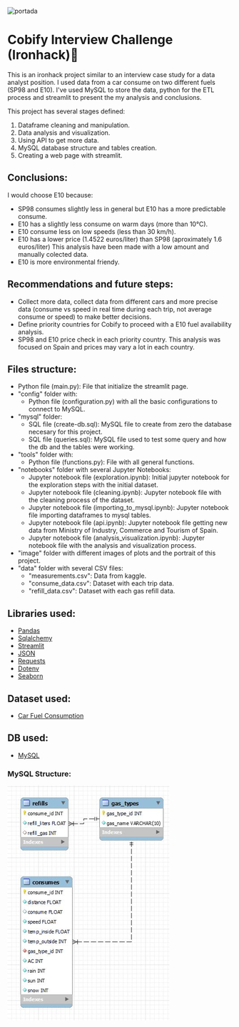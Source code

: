 ![portada](images/cobify.jpg)

# Cobify Interview Challenge (Ironhack)🚕

This is an ironhack project similar to an interview case study for a data analyst position. I used data from a car consume on two different fuels (SP98 and E10).
I've used MySQL to store the data, python for the ETL process and streamlit to present the my analysis and conclusions.

This project has several stages defined:
1. Dataframe cleaning and manipulation.
2. Data analysis and visualization.
3. Using API to get more data.
4. MySQL database structure and tables creation.
5. Creating a web page with streamlit. 

## Conclusions:
I would choose E10 because:
- SP98 consumes slightly less in general but E10 has a more predictable consume.
- E10 has a slightly less consume on warm days (more than 10°C).
- E10 consume less on low speeds (less than 30 km/h).
- E10 has a lower price (1.4522 euros/liter) than SP98 (aproximately 1.6 euros/liter)
This analysis have been made with a low amount and manually colected data.
- E10 is more environmental friendy.

## Recommendations and future steps:
- Collect more data, collect data from different cars and more precise data (consume vs speed in real time during each trip, not average consume or speed) to make better decisions.
- Define priority countries for Cobify to proceed with a E10 fuel availability analysis.
- SP98 and E10 price check in each priority country. This analysis was focused on Spain and prices may vary a lot in each country.

## Files structure:

- Python file (main.py): File that initialize the streamlit page.
- "config" folder with:
    - Python file (configuration.py) with all the basic configurations to connect to MySQL.
- "mysql" folder:
    - SQL file (create-db.sql): MySQL file to create from zero the database necesary for this project.
    - SQL file (queries.sql): MySQL file used to test some query and how the db and the tables were working.
- "tools" folder with:
    - Python file (functions.py): File with all general functions.
- "notebooks" folder with several Jupyter Notebooks:
    - Jupyter notebook file (exploration.ipynb): Initial jupyter notebook for the exploration steps with the initial dataset.
    - Jupyter notebook file (cleaning.ipynb): Jupyter notebook file with the cleaning process of the dataset.
    - Jupyter notebook file (importing_to_mysql.ipynb): Jupyter notebook file importing dataframes to mysql tables.
    - Jupyter notebook file (api.ipynb): Jupyter notebook file getting new data from 
    Ministry of Industry, Commerce and Tourism of Spain.
    - Jupyter notebook file (analysis_visualization.ipynb): Jupyter notebook file with the analysis and visualization process.
- "image" folder with different images of plots and the portrait of this project.
- "data" folder with several CSV files:
    - "measurements.csv": Data from kaggle.
    - "consume_data.csv": Dataset with each trip data.
    - "refill_data.csv": Dataset with each gas refill data.

## Libraries used:

- [Pandas](https://pandas.pydata.org/)
- [Sqlalchemy](https://www.sqlalchemy.org/)
- [Streamlit](https://docs.streamlit.io/en/stable/api.html)
- [JSON](https://docs.python.org/3/library/json.html)
- [Requests](https://docs.python-requests.org/en/master/)
- [Dotenv](https://pypi.org/project/python-dotenv/)
- [Seaborn](https://seaborn.pydata.org/introduction.html)

## Dataset used:

- [Car Fuel Consumption](https://www.kaggle.com/anderas/car-consume)

## DB used:

- [MySQL](https://www.mysql.com/)

### MySQL Structure:

![MySQL Schema](images/mysql.JPG)
